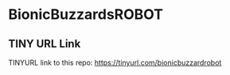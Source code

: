# BionicBuzzardsROBOT

## TINY URL Link
TINYURL link to this repo: https://tinyurl.com/bionicbuzzardrobot
